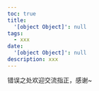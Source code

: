 ```yaml
---
toc: true
title:
  '[object Object]': null
tags:
  - xxx
date:
  '[object Object]': null
description: xxx
---
```


<!--more-->

错误之处欢迎交流指正，感谢~
